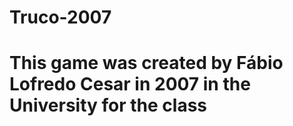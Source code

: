# Truco-2007
# This game was created by Fábio Lofredo Cesar in 2007 in the University for the class
